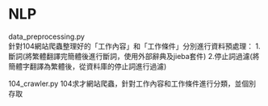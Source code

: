 # NLP

data_preprocessing.py  
針對104網站爬蟲整理好的「工作內容」和「工作條件」分別進行資料預處理：
1.斷詞(將繁體翻譯完簡體後進行斷詞，使用外部辭典及jieba套件)
2.停止詞過濾(將簡體字翻譯為繁體後，從資料庫的停止詞進行過濾)


104_crawler.py 
104求才網站爬蟲，針對工作內容和工作條件進行分類，並個別存取
